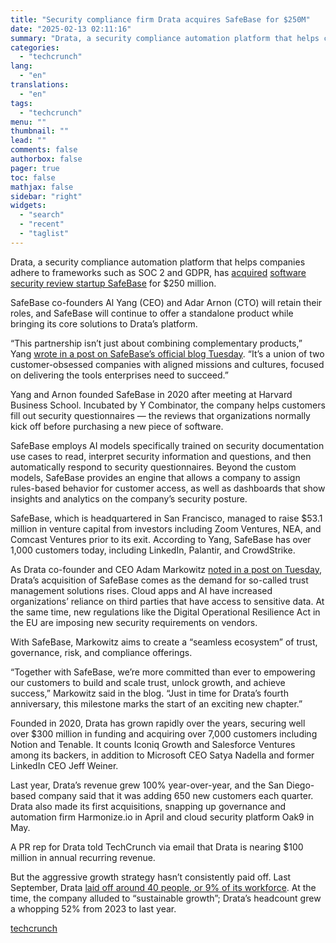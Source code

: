 ```yaml
---
title: "Security compliance firm Drata acquires SafeBase for $250M"
date: "2025-02-13 02:11:16"
summary: "Drata, a security compliance automation platform that helps companies adhere to frameworks such as SOC 2 and GDPR, has acquired software security review startup SafeBase for $250 million. SafeBase co-founders Al Yang (CEO) and Adar Arnon (CTO) will retain their roles, and SafeBase will continue to offer a standalone product..."
categories:
  - "techcrunch"
lang:
  - "en"
translations:
  - "en"
tags:
  - "techcrunch"
menu: ""
thumbnail: ""
lead: ""
comments: false
authorbox: false
pager: true
toc: false
mathjax: false
sidebar: "right"
widgets:
  - "search"
  - "recent"
  - "taglist"
---
```


Drata, a security compliance automation platform that helps companies adhere to frameworks such as SOC 2 and GDPR, has [acquired](https://www.prnewswire.com/news-releases/drata-to-acquire-safebase-accelerating-trust-management-within-enterprise-governance-risk-and-compliance-302373195.html) [software security review startup SafeBase](https://techcrunch.com/2024/04/30/safebase-taps-ai-to-automate-software-security-reviews/) for $250 million.

SafeBase co-founders Al Yang (CEO) and Adar Arnon (CTO) will retain their roles, and SafeBase will continue to offer a standalone product while bringing its core solutions to Drata’s platform.

“This partnership isn’t just about combining complementary products,” Yang [wrote in a post on SafeBase’s official blog Tuesday](https://safebase.io/blog/drata-acquires-safebase?hsCtaAttrib=186028217463). “It’s a union of two customer-obsessed companies with aligned missions and cultures, focused on delivering the tools enterprises need to succeed.”

Yang and Arnon founded SafeBase in 2020 after meeting at Harvard Business School. Incubated by Y Combinator, the company helps customers fill out security questionnaires — the reviews that organizations normally kick off before purchasing a new piece of software.

SafeBase employs AI models specifically trained on security documentation use cases to read, interpret security information and questions, and then automatically respond to security questionnaires. Beyond the custom models, SafeBase provides an engine that allows a company to assign rules-based behavior for customer access, as well as dashboards that show insights and analytics on the company’s security posture.

SafeBase, which is headquartered in San Francisco, managed to raise $53.1 million in venture capital from investors including Zoom Ventures, NEA, and Comcast Ventures prior to its exit. According to Yang, SafeBase has over 1,000 customers today, including LinkedIn, Palantir, and CrowdStrike.

As Drata co-founder and CEO Adam Markowitz [noted in a post on Tuesday](https://drata.com/blog/acquiring-safebase), Drata’s acquisition of SafeBase comes as the demand for so-called trust management solutions rises. Cloud apps and AI have increased organizations’ reliance on third parties that have access to sensitive data. At the same time, new regulations like the Digital Operational Resilience Act in the EU are imposing new security requirements on vendors.

With SafeBase, Markowitz aims to create a “seamless ecosystem” of trust, governance, risk, and compliance offerings.

“Together with SafeBase, we’re more committed than ever to empowering our customers to build and scale trust, unlock growth, and achieve success,” Markowitz said in the blog. “Just in time for Drata’s fourth anniversary, this milestone marks the start of an exciting new chapter.”

Founded in 2020, Drata has grown rapidly over the years, securing well over $300 million in funding and acquiring over 7,000 customers including Notion and Tenable. It counts Iconiq Growth and Salesforce Ventures among its backers, in addition to Microsoft CEO Satya Nadella and former LinkedIn CEO Jeff Weiner.

Last year, Drata’s revenue grew 100% year-over-year, and the San Diego-based company said that it was adding 650 new customers each quarter. Drata also made its first acquisitions, snapping up governance and automation firm Harmonize.io in April and cloud security platform Oak9 in May.

A PR rep for Drata told TechCrunch via email that Drata is nearing $100 million in annual recurring revenue.

But the aggressive growth strategy hasn’t consistently paid off. Last September, Drata [laid off around 40 people, or 9% of its workforce](https://techcrunch.com/2024/09/26/security-compliance-unicorn-drata-lays-off-9-of-its-workforce/). At the time, the company alluded to “sustainable growth”; Drata’s headcount grew a whopping 52% from 2023 to last year.

[techcrunch](https://techcrunch.com/2025/02/12/security-compliance-firm-drata-acquires-safebase-for-250m/)
